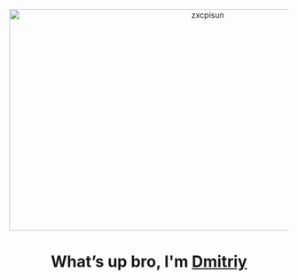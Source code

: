 <div align="center">
  <img align="middle" width="700" height="400" alt="zxcpisun" src="https://i.pinimg.com/originals/7f/34/55/7f3455cb02a7dc6bd13763ff38824623.gif"><br>
</div>
<h1 align="center">What’s up bro, I'm <a href="https://github.com/DimVor22" target="_blank">Dmitriy</a></h1>
